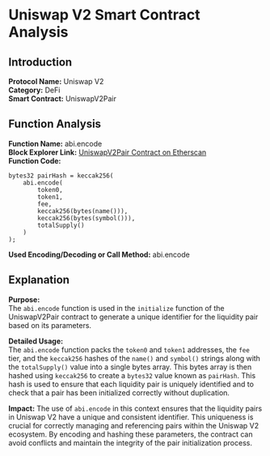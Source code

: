 # Uniswap V2 Smart Contract Analysis

## Introduction

**Protocol Name:** Uniswap V2  
**Category:** DeFi  
**Smart Contract:** UniswapV2Pair  

## Function Analysis

**Function Name:** abi.encode  
**Block Explorer Link:** [UniswapV2Pair Contract on Etherscan](https://etherscan.io/address/0x0d4a11d5eeaac28ec3f61d100daf4d40471f1852#code)  
**Function Code:**
```solidity
bytes32 pairHash = keccak256(
    abi.encode(
        token0,
        token1,
        fee,
        keccak256(bytes(name())),
        keccak256(bytes(symbol())),
        totalSupply()
    )
);
```
**Used Encoding/Decoding or Call Method:** abi.encode  

## Explanation

**Purpose:**  
The `abi.encode` function is used in the `initialize` function of the UniswapV2Pair contract to generate a unique identifier for the liquidity pair based on its parameters.

**Detailed Usage:**  
The `abi.encode` function packs the `token0` and `token1` addresses, the `fee` tier, and the `keccak256` hashes of the `name()` and `symbol()` strings along with the `totalSupply()` value into a single bytes array. This bytes array is then hashed using `keccak256` to create a `bytes32` value known as `pairHash`. This hash is used to ensure that each liquidity pair is uniquely identified and to check that a pair has been initialized correctly without duplication.

**Impact:**
The use of `abi.encode` in this context ensures that the liquidity pairs in Uniswap V2 have a unique and consistent identifier. This uniqueness is crucial for correctly managing and referencing pairs within the Uniswap V2 ecosystem. By encoding and hashing these parameters, the contract can avoid conflicts and maintain the integrity of the pair initialization process.
